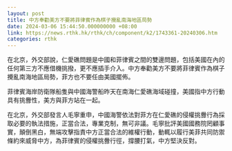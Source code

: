```yaml
---
layout: post
title: 中方奉勸美方不要將菲律賓作為棋子攪亂南海地區局勢
date: 2024-03-06 15:44:50.000000000 +08:00
link: https://news.rthk.hk/rthk/ch/component/k2/1743361-20240306.htm
categories: rthk
---
```


在北京，外交部說，仁愛礁問題是中國和菲律賓之間的雙邊問題，包括美國在內的任何第三方不應借機挑撥，更不應插手介入。中方奉勸美方不要將菲律賓作為棋子攪亂南海地區局勢，菲方也不要任由美國擺佈。

菲律賓海岸防衛隊船隻與中國海警船昨天在南海仁愛礁海域碰撞，美國指中方行動具有挑釁性，美方與菲方站在一起。

在北京，外交部發言人毛寧重申，中國海警依法對菲方在仁愛礁的侵權挑釁行為採取必要的執法措施，正當合法，專業克制，無可非議。毛寧批評美國國務院罔顧事實，顛倒黑白，無端攻擊指責中方正當合法的維權行動，動輒以履行美菲共同防禦條約來威脅中方，為菲律賓的侵權挑釁行徑，撐腰打氣，中方堅決反對。
